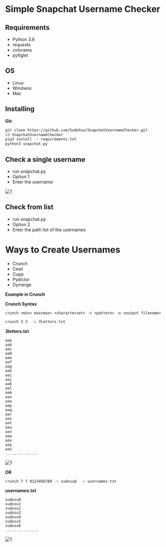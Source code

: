 # Simple Snapchat Username Checker
## Requirements
- Python 3.6
- requests
- colorama
- pyfiglet

## OS
- Linux
- Windwos
- Mac

## Installing

**Git:**
```bash
git clone https://github.com/SudoSuu/SnapchatUsernameChecker.git
cd SnapchatUsernameChecker
pip3 install -r requirements.txt
python3 snapchat.py
```


## Check a single username
 - run snapchat.py
 - Option 1 
 - Enter the username

![1](https://raw.githubusercontent.com/SudoSuu/SnapchatUsernameChecker/su/screenshots/s.png)



## Check from list
- run snapchat.py
- Option 2 
- Enter the path list of the usernames


# Ways to Create Usernames
- Crunch
- Cewl
- Cupp
- Pydictor
- Dymerge

**Example in Crunch**

**Crunch Syntax**
```
crunch <min> max<max> <characterset> -t <pattern> -o <output filename>
```


```bash
crunch 3 3  -o 3letters.txt
```
**3letters.txt**
```
aaa
aab
aac
aad
aae
aaf
aag
aah
aai
aaj
aak
aal
aam
aan
aao
aap
aaq
aar
aas
aat
aau
aav
aaw
aax
aay
aaz
............... 
```
![1](https://raw.githubusercontent.com/SudoSuu/SnapchatUsernameChecker/su/screenshots/3.png)

**OR**

```bash
crunch 7 7 0123456789 -t sudosu@  -o usernames.txt
```

**usernames.txt**
```
sudosu0
sudosu1
sudosu2
sudosu3
sudosu4
sudosu5
sudosu6
............... 
```
![1](https://raw.githubusercontent.com/SudoSuu/SnapchatUsernameChecker/su/screenshots/sudosu.png)







